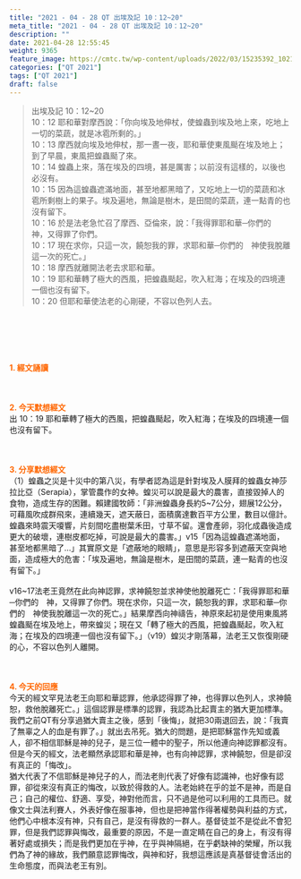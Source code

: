 ```yaml
---
title: "2021 - 04 - 28 QT 出埃及記 10：12~20"
meta_title: "2021 - 04 - 28 QT 出埃及記 10：12~20"
description: ""
date: 2021-04-28 12:55:45
weight: 9365
feature_image: https://cmtc.tw/wp-content/uploads/2022/03/15235392_10211799862337740_180693556567566654_o-1.webp
categories: ["QT 2021"]
tags: ["QT 2021"]
draft: false
---
```


<blockquote>出埃及記 10：12~20<br />
10：12 耶和華對摩西說：「你向埃及地伸杖，使蝗蟲到埃及地上來，吃地上一切的菜蔬，就是冰雹所剩的。」<br />
10：13 摩西就向埃及地伸杖，那一晝一夜，耶和華使東風颳在埃及地上；到了早晨，東風把蝗蟲颳了來。<br />
10：14 蝗蟲上來，落在埃及的四境，甚是厲害；以前沒有這樣的，以後也必沒有。<br />
10：15 因為這蝗蟲遮滿地面，甚至地都黑暗了，又吃地上一切的菜蔬和冰雹所剩樹上的果子。埃及遍地，無論是樹木，是田間的菜蔬，連一點青的也沒有留下。<br />
10：16 於是法老急忙召了摩西、亞倫來，說：「我得罪耶和華─你們的　神，又得罪了你們。<br />
10：17 現在求你，只這一次，饒恕我的罪，求耶和華─你們的　神使我脫離這一次的死亡。」<br />
10：18 摩西就離開法老去求耶和華。<br />
10：19 耶和華轉了極大的西風，把蝗蟲颳起，吹入紅海；在埃及的四境連一個也沒有留下。<br />
10：20 但耶和華使法老的心剛硬，不容以色列人去。</blockquote><br />
&nbsp;<br />
<br />
&nbsp;<br />
<br />
<span style="color: #ff6600;"><strong>1. </strong><strong>經文誦讀</strong></span><br />
<br />
<span style="color: #ff6600;"><strong> </strong></span><br />
<br />
<span style="color: #ff6600;"><strong>2. 今天默想</strong><strong>經文<br />
</strong></span>出 10：19 耶和華轉了極大的西風，把蝗蟲颳起，吹入紅海；在埃及的四境連一個也沒有留下。<br />
<br />
&nbsp;<br />
<br />
<span style="color: #ff6600;"><strong>3. 分享默想經文<br />
</strong></span>（1）蝗蟲之災是十災中的第八災，有學者認為這是針對埃及人膜拜的蝗蟲女神莎拉比亞（Serapia），掌管農作的女神。蝗災可以說是最大的農害，直接毀掉人的食物，造成生存的困難。賴建國牧師：「非洲蝗蟲身長約5~7公分，翅展12公分，可藉風吹成群飛來，連續幾天，遮天蔽日，面積廣達數百平方公里，數目以億計。蝗蟲來時震天嗄響，片刻間吃盡樹葉禾田，寸草不留。還會產卵，羽化成蟲後造成更大的破壞，連樹皮都吃掉，可說是最大的農害。」v15「因為這蝗蟲遮滿地面，甚至地都黑暗了…」其實原文是「遮蔽地的眼睛」，意思是形容多到遮蔽天空與地面，造成極大的危害：「埃及遍地，無論是樹木，是田間的菜蔬，連一點青的也沒有留下。」<br />
<br />
v16~17法老王竟然在此向神認罪，求神饒恕並求神使他脫離死亡：「我得罪耶和華─你們的　神，又得罪了你們。現在求你，只這一次，饒恕我的罪，求耶和華─你們的　神使我脫離這一次的死亡。」結果摩西向神禱告，神原來起初是使用東風將蝗蟲颳在埃及地上，帶來蝗災；現在又「轉了極大的西風，把蝗蟲颳起，吹入紅海；在埃及的四境連一個也沒有留下。」（v19）蝗災才剛落幕，法老王又恢復剛硬的心，不容以色列人離開。<br />
<br />
&nbsp;<br />
<br />
<span style="color: #ff6600;"><strong>4. 今天的回應<br />
</strong></span>今天的經文罕見法老王向耶和華認罪，他承認得罪了神，也得罪以色列人，求神饒恕，救他脫離死亡。」這個認罪是標準的認罪，我認為比起賣主的猶大更加標準。我們之前QT有分享過猶大賣主之後，感到「後悔」，就把30兩退回去，說：「我賣了無辜之人的血是有罪了。」就出去吊死。猶大的問題，是把耶穌當作先知或義人，卻不相信耶穌是神的兒子，是三位一體中的聖子，所以他連向神認罪都沒有。但是今天的經文，法老顯然承認耶和華是神，也有向神認罪，求神饒恕，但是卻沒有真正的「悔改」。<br />
猶大代表了不信耶穌是神兒子的人，而法老則代表了好像有認識神，也好像有認罪，卻從來沒有真正的悔改，以致於得救的人。法老始終在乎的並不是神，而是自己；自己的權位、舒適、享受，神對他而言，只不過是他可以利用的工具而已。就像文士與法利賽人，外表好像在服事神，但也是把神當作得著權勢與利益的方式，他們心中根本沒有神，只有自己，是沒有得救的一群人。基督徒並不是從此不會犯罪，但是我們認罪與悔改，最重要的原因，不是一直定睛在自己的身上，有沒有得著好處或損失；而是我們更加在乎神，在乎與神隔絕，在乎虧缺神的榮耀，所以我們為了神的緣故，我們願意認罪悔改，與神和好，我想這應該是真基督徒會活出的生命態度，而與法老王有別。<br />
<br />
&nbsp;
        